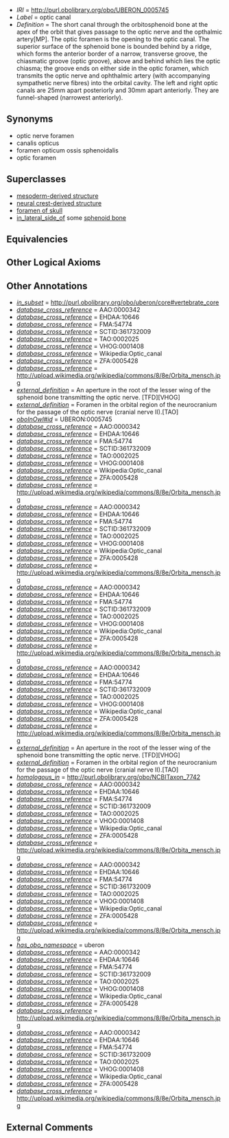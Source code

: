  * *IRI* = http://purl.obolibrary.org/obo/UBERON_0005745
 * *Label* = optic canal
 * *Definition* = The short canal through the orbitosphenoid bone at the apex of the orbit that gives passage to the optic nerve and the opthalmic artery[MP]. The optic foramen is the opening to the optic canal. The superior surface of the sphenoid bone is bounded behind by a ridge, which forms the anterior border of a narrow, transverse groove, the chiasmatic groove (optic groove), above and behind which lies the optic chiasma; the groove ends on either side in the optic foramen, which transmits the optic nerve and ophthalmic artery (with accompanying sympathetic nerve fibres) into the orbital cavity. The left and right optic canals are 25mm apart posteriorly and 30mm apart anteriorly. They are funnel-shaped (narrowest anteriorly).

## Synonyms

 * optic nerve foramen
 * canalis opticus
 * foramen opticum ossis sphenoidalis
 * optic foramen

## Superclasses

 * [mesoderm-derived structure](../../UBERON/20/UBERON_0004120.md)
 * [neural crest-derived structure](../../UBERON/13/UBERON_0010313.md)
 * [foramen of skull](../../UBERON/85/UBERON_0013685.md)
 * [in_lateral_side_of](../../BSPO/26/BSPO_0000126.md) some [sphenoid bone](../../UBERON/77/UBERON_0001677.md)

## Equivalencies


## Other Logical Axioms


## Other Annotations

 * *[in_subset](../../et/oboInOwl#inSubset.md)* = http://purl.obolibrary.org/obo/uberon/core#vertebrate_core
 * *[database_cross_reference](../../ef/oboInOwl#hasDbXref.md)* = AAO:0000342
 * *[database_cross_reference](../../ef/oboInOwl#hasDbXref.md)* = EHDAA:10646
 * *[database_cross_reference](../../ef/oboInOwl#hasDbXref.md)* = FMA:54774
 * *[database_cross_reference](../../ef/oboInOwl#hasDbXref.md)* = SCTID:361732009
 * *[database_cross_reference](../../ef/oboInOwl#hasDbXref.md)* = TAO:0002025
 * *[database_cross_reference](../../ef/oboInOwl#hasDbXref.md)* = VHOG:0001408
 * *[database_cross_reference](../../ef/oboInOwl#hasDbXref.md)* = Wikipedia:Optic_canal
 * *[database_cross_reference](../../ef/oboInOwl#hasDbXref.md)* = ZFA:0005428
 * *[database_cross_reference](../../ef/oboInOwl#hasDbXref.md)* = http://upload.wikimedia.org/wikipedia/commons/8/8e/Orbita_mensch.jpg
 * *[external_definition](../../UBPROP/01/UBPROP_0000001.md)* = An aperture in the root of the lesser wing of the sphenoid bone transmitting the optic nerve. [TFD][VHOG]
 * *[external_definition](../../UBPROP/01/UBPROP_0000001.md)* = Foramen in the orbital region of the neurocranium for the passage of the optic nerve (cranial nerve II).[TAO]
 * *[oboInOwl#id](../../id/oboInOwl#id.md)* = UBERON:0005745
 * *[database_cross_reference](../../ef/oboInOwl#hasDbXref.md)* = AAO:0000342
 * *[database_cross_reference](../../ef/oboInOwl#hasDbXref.md)* = EHDAA:10646
 * *[database_cross_reference](../../ef/oboInOwl#hasDbXref.md)* = FMA:54774
 * *[database_cross_reference](../../ef/oboInOwl#hasDbXref.md)* = SCTID:361732009
 * *[database_cross_reference](../../ef/oboInOwl#hasDbXref.md)* = TAO:0002025
 * *[database_cross_reference](../../ef/oboInOwl#hasDbXref.md)* = VHOG:0001408
 * *[database_cross_reference](../../ef/oboInOwl#hasDbXref.md)* = Wikipedia:Optic_canal
 * *[database_cross_reference](../../ef/oboInOwl#hasDbXref.md)* = ZFA:0005428
 * *[database_cross_reference](../../ef/oboInOwl#hasDbXref.md)* = http://upload.wikimedia.org/wikipedia/commons/8/8e/Orbita_mensch.jpg
 * *[database_cross_reference](../../ef/oboInOwl#hasDbXref.md)* = AAO:0000342
 * *[database_cross_reference](../../ef/oboInOwl#hasDbXref.md)* = EHDAA:10646
 * *[database_cross_reference](../../ef/oboInOwl#hasDbXref.md)* = FMA:54774
 * *[database_cross_reference](../../ef/oboInOwl#hasDbXref.md)* = SCTID:361732009
 * *[database_cross_reference](../../ef/oboInOwl#hasDbXref.md)* = TAO:0002025
 * *[database_cross_reference](../../ef/oboInOwl#hasDbXref.md)* = VHOG:0001408
 * *[database_cross_reference](../../ef/oboInOwl#hasDbXref.md)* = Wikipedia:Optic_canal
 * *[database_cross_reference](../../ef/oboInOwl#hasDbXref.md)* = ZFA:0005428
 * *[database_cross_reference](../../ef/oboInOwl#hasDbXref.md)* = http://upload.wikimedia.org/wikipedia/commons/8/8e/Orbita_mensch.jpg
 * *[database_cross_reference](../../ef/oboInOwl#hasDbXref.md)* = AAO:0000342
 * *[database_cross_reference](../../ef/oboInOwl#hasDbXref.md)* = EHDAA:10646
 * *[database_cross_reference](../../ef/oboInOwl#hasDbXref.md)* = FMA:54774
 * *[database_cross_reference](../../ef/oboInOwl#hasDbXref.md)* = SCTID:361732009
 * *[database_cross_reference](../../ef/oboInOwl#hasDbXref.md)* = TAO:0002025
 * *[database_cross_reference](../../ef/oboInOwl#hasDbXref.md)* = VHOG:0001408
 * *[database_cross_reference](../../ef/oboInOwl#hasDbXref.md)* = Wikipedia:Optic_canal
 * *[database_cross_reference](../../ef/oboInOwl#hasDbXref.md)* = ZFA:0005428
 * *[database_cross_reference](../../ef/oboInOwl#hasDbXref.md)* = http://upload.wikimedia.org/wikipedia/commons/8/8e/Orbita_mensch.jpg
 * *[database_cross_reference](../../ef/oboInOwl#hasDbXref.md)* = AAO:0000342
 * *[database_cross_reference](../../ef/oboInOwl#hasDbXref.md)* = EHDAA:10646
 * *[database_cross_reference](../../ef/oboInOwl#hasDbXref.md)* = FMA:54774
 * *[database_cross_reference](../../ef/oboInOwl#hasDbXref.md)* = SCTID:361732009
 * *[database_cross_reference](../../ef/oboInOwl#hasDbXref.md)* = TAO:0002025
 * *[database_cross_reference](../../ef/oboInOwl#hasDbXref.md)* = VHOG:0001408
 * *[database_cross_reference](../../ef/oboInOwl#hasDbXref.md)* = Wikipedia:Optic_canal
 * *[database_cross_reference](../../ef/oboInOwl#hasDbXref.md)* = ZFA:0005428
 * *[database_cross_reference](../../ef/oboInOwl#hasDbXref.md)* = http://upload.wikimedia.org/wikipedia/commons/8/8e/Orbita_mensch.jpg
 * *[external_definition](../../UBPROP/01/UBPROP_0000001.md)* = An aperture in the root of the lesser wing of the sphenoid bone transmitting the optic nerve. [TFD][VHOG]
 * *[external_definition](../../UBPROP/01/UBPROP_0000001.md)* = Foramen in the orbital region of the neurocranium for the passage of the optic nerve (cranial nerve II).[TAO]
 * *[homologous_in](../../core#homologous/in/core#homologous_in.md)* = http://purl.obolibrary.org/obo/NCBITaxon_7742
 * *[database_cross_reference](../../ef/oboInOwl#hasDbXref.md)* = AAO:0000342
 * *[database_cross_reference](../../ef/oboInOwl#hasDbXref.md)* = EHDAA:10646
 * *[database_cross_reference](../../ef/oboInOwl#hasDbXref.md)* = FMA:54774
 * *[database_cross_reference](../../ef/oboInOwl#hasDbXref.md)* = SCTID:361732009
 * *[database_cross_reference](../../ef/oboInOwl#hasDbXref.md)* = TAO:0002025
 * *[database_cross_reference](../../ef/oboInOwl#hasDbXref.md)* = VHOG:0001408
 * *[database_cross_reference](../../ef/oboInOwl#hasDbXref.md)* = Wikipedia:Optic_canal
 * *[database_cross_reference](../../ef/oboInOwl#hasDbXref.md)* = ZFA:0005428
 * *[database_cross_reference](../../ef/oboInOwl#hasDbXref.md)* = http://upload.wikimedia.org/wikipedia/commons/8/8e/Orbita_mensch.jpg
 * *[database_cross_reference](../../ef/oboInOwl#hasDbXref.md)* = AAO:0000342
 * *[database_cross_reference](../../ef/oboInOwl#hasDbXref.md)* = EHDAA:10646
 * *[database_cross_reference](../../ef/oboInOwl#hasDbXref.md)* = FMA:54774
 * *[database_cross_reference](../../ef/oboInOwl#hasDbXref.md)* = SCTID:361732009
 * *[database_cross_reference](../../ef/oboInOwl#hasDbXref.md)* = TAO:0002025
 * *[database_cross_reference](../../ef/oboInOwl#hasDbXref.md)* = VHOG:0001408
 * *[database_cross_reference](../../ef/oboInOwl#hasDbXref.md)* = Wikipedia:Optic_canal
 * *[database_cross_reference](../../ef/oboInOwl#hasDbXref.md)* = ZFA:0005428
 * *[database_cross_reference](../../ef/oboInOwl#hasDbXref.md)* = http://upload.wikimedia.org/wikipedia/commons/8/8e/Orbita_mensch.jpg
 * *[has_obo_namespace](../../ce/oboInOwl#hasOBONamespace.md)* = uberon
 * *[database_cross_reference](../../ef/oboInOwl#hasDbXref.md)* = AAO:0000342
 * *[database_cross_reference](../../ef/oboInOwl#hasDbXref.md)* = EHDAA:10646
 * *[database_cross_reference](../../ef/oboInOwl#hasDbXref.md)* = FMA:54774
 * *[database_cross_reference](../../ef/oboInOwl#hasDbXref.md)* = SCTID:361732009
 * *[database_cross_reference](../../ef/oboInOwl#hasDbXref.md)* = TAO:0002025
 * *[database_cross_reference](../../ef/oboInOwl#hasDbXref.md)* = VHOG:0001408
 * *[database_cross_reference](../../ef/oboInOwl#hasDbXref.md)* = Wikipedia:Optic_canal
 * *[database_cross_reference](../../ef/oboInOwl#hasDbXref.md)* = ZFA:0005428
 * *[database_cross_reference](../../ef/oboInOwl#hasDbXref.md)* = http://upload.wikimedia.org/wikipedia/commons/8/8e/Orbita_mensch.jpg
 * *[database_cross_reference](../../ef/oboInOwl#hasDbXref.md)* = AAO:0000342
 * *[database_cross_reference](../../ef/oboInOwl#hasDbXref.md)* = EHDAA:10646
 * *[database_cross_reference](../../ef/oboInOwl#hasDbXref.md)* = FMA:54774
 * *[database_cross_reference](../../ef/oboInOwl#hasDbXref.md)* = SCTID:361732009
 * *[database_cross_reference](../../ef/oboInOwl#hasDbXref.md)* = TAO:0002025
 * *[database_cross_reference](../../ef/oboInOwl#hasDbXref.md)* = VHOG:0001408
 * *[database_cross_reference](../../ef/oboInOwl#hasDbXref.md)* = Wikipedia:Optic_canal
 * *[database_cross_reference](../../ef/oboInOwl#hasDbXref.md)* = ZFA:0005428
 * *[database_cross_reference](../../ef/oboInOwl#hasDbXref.md)* = http://upload.wikimedia.org/wikipedia/commons/8/8e/Orbita_mensch.jpg

## External Comments

